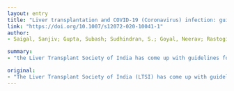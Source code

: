 ```yaml
---
layout: entry
title: "Liver transplantation and COVID-19 (Coronavirus) infection: guidelines of the liver transplant Society of India (LTSI)"
link: "https://doi.org/10.1007/s12072-020-10041-1"
author:
- Saigal, Sanjiv; Gupta, Subash; Sudhindran, S.; Goyal, Neerav; Rastogi, Amit; Jacob, Mathew; Raja, Kaiser; Ramamurthy, Anand; Asthana, Sonal; Dhiman, R. K.; Singh, Balbir; Perumalla, Rajasekhar; Malik, Ashish; Shanmugham, Naresh; Soin, Arvinder Singh

summary:
- "the Liver Transplant Society of India has come up with guidelines for liver transplant centres across the country. The guidelines are applicable to both deceased donor and living donor liver transplants. These guidelines will need to be updated according to emerging data. In view of the rapidly changing situation of COVID-19 infection in India and worldwide, these guidelines will require updating according to the emerging data. The liver transplant Society has released guidelines for transplant centres to deal with liver transplantation during this pandemic."

original:
- "The Liver Transplant Society of India (LTSI) has come up with guidelines for transplant centres across the country to deal with liver transplantation during this evolving pandemic of COVID-19 infection. The guidelines are applicable to both deceased donor as well as living donor liver transplants. In view of the rapidly changing situation of COVID-19 infection in India and worldwide, these guidelines will need to be updated according to the emerging data."
---
```



